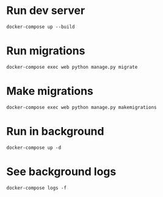 # Run dev server

```
docker-compose up --build
```

# Run migrations

```
docker-compose exec web python manage.py migrate
```

# Make migrations

```
docker-compose exec web python manage.py makemigrations
```

# Run in background

```
docker-compose up -d
```

# See background logs

```
docker-compose logs -f
```